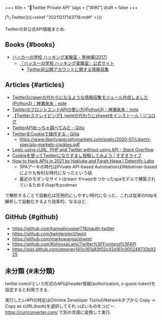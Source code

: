 +++
title = "📝Twitter Private API"
tags = ["WIKI"]
draft = false
+++

[🏷Twitter]({{<relref "20211217143718.md#" >}})

Twitterの非公式API情報まとめ.


## Books {#books}

-   [ハッカーの学校 ハッキング実験室 - 黒林檎(2017)](https://amzn.to/3IwrS8u)
    -   [『ハッカーの学校 ハッキング実験室』公式サイト](http://www.ruffnex.net/kuroringo/TwitterHack/)
        -   [Twitter非公開アカウントに関する情報収集](http://ruffnex.net/kuroringo/pdf/Hack.pdf)


## Articles {#articles}

-   [TwitterScraperの代わりになるような情報収集モジュール作成しました(Python3)｜神瀬来未｜note](https://note.com/kohnoselami/n/nfa7c68690840)
-   [TwitterのフロントエンドAPIの使い方(Python3)｜神瀬来未｜note](https://note.com/kohnoselami/n/n4256ba0449aa)
-   [【Twitterスクレイピング】twintの代わりにstweetをインストール | ジコログ](https://self-development.info/%E3%80%90twitter%E3%82%B9%E3%82%AF%E3%83%AC%E3%82%A4%E3%83%94%E3%83%B3%E3%82%B0%E3%80%91twint%E3%81%AE%E4%BB%A3%E3%82%8F%E3%82%8A%E3%81%ABstweet%E3%82%92%E3%82%A4%E3%83%B3%E3%82%B9%E3%83%88%E3%83%BC/)
-   [TwitterAPIめっちゃ調べてみた - Qiita](https://qiita.com/%5FSNQ/items/62477c1f97fa74ff63cd)
-   [TwitterをCookieで操作する - Qiita](https://qiita.com/%5FSNQ/items/182b278e1e8aaaa21a13)
    -   <https://www.libertyspecialtymarkets.com/static/2020-07/Liberty-specialy-markets-cookies.pdf>
-   [Logic using cURL, PHP and Twitter without using API - Stack Overflow](https://stackoverflow.com/questions/44894394/logic-using-curl-php-and-twitter-without-using-api)
-   [Cookieを使ってTwitterになりすまし投稿してみよう | すずきライフ](https://belltree.life/tweet-camouflage-by-cookie/)
-   [How to Hack APIs in 2021 by Hakluke and Farah Hawa | Detectify Labs](https://labs.detectify.com/2021/08/10/how-to-hack-apis-in-2021/)
    -   SPAアーキの時代はPrivate API-based AutomationはWebdriver-basedによりも有利な時代になったという話.
    -   最近のモダンなサイトはreact やvuejsをつかったspaモデルで構築されているためそのapiをpostman

で解析することで自動化は圧倒的にしやすい時代になった、これは従来のhttpを解析して自動化するより効率的、なるほど.


## GitHub {#github}

-   <https://github.com/hannahcooper716/oauth-twitter>
-   <https://github.com/twintproject/twint>
-   <https://github.com/markowanga/stweet>
-   <https://github.com/KohnoseLami/Twitter%5FFrontend%5FAPI>
-   <https://gist.github.com/stepney141/c161a83f02c42e161c905249733b9225>


## 未分類 {#未分類}

twitter.com/i/という形式のAPIはheader情報(authorization, x-guest-token)を設定すると利用できる.

実行したいAPIの特定はChrome Developer ToolsのNetworkタブから Copy -> Copy as
cURL(bash)を選択してそれっぽいものをコピー. <https://curlconverter.com/> で別の言語に変換して実行.
